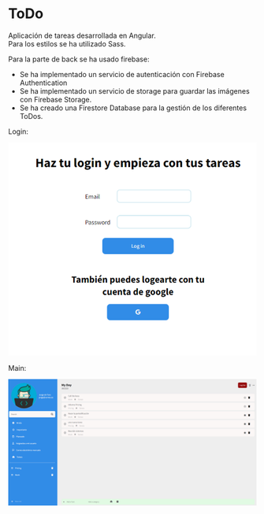# ToDo
 
Aplicación de tareas desarrollada en Angular.  
Para los estilos se ha utilizado Sass.  

Para la parte de back se ha usado firebase:  
 - Se ha implementado un servicio de autenticación con Firebase Authentication
 - Se ha implementado un servicio de storage para guardar las imágenes con Firebase Storage.
 - Se ha creado una Firestore Database para la gestión de los diferentes ToDos.
 
 Login:
 
![todoAuth](https://github.com/jorgedtoro/ToDo/blob/main/ToDo/src/assets/images/todo%20auth.png)  


Main: 

![todo](https://github.com/jorgedtoro/ToDo/blob/main/ToDo/src/assets/images/todo.png)  
